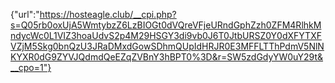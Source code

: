 {"url":"https://hosteagle.club/__cpi.php?s=Q05rb0oxUjA5WmtybzZ6LzBIOGt0dVQreVFjeURndGphZzh0ZFM4RlhkMndycWc0L1VIZ3hoaUdvS2p4M29HSGY3di9vb0J6T0JtbURSZ0Y0dXFYTXFVZjM5Skg0bnQzU3JRaDMxdGowSDhmQUpIdHRJR0E3MFFLTThPdmV5NlNKYXR0dG9ZYVJQdmdQeEZqZVBnY3hBPT0%3D&r=SW5zdGdyYW0uY29t&__cpo=1"}
